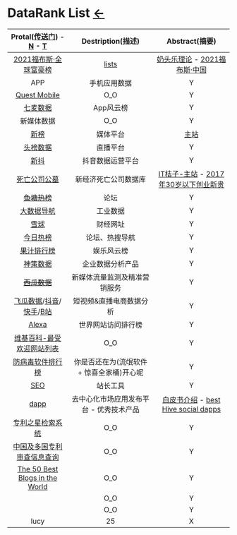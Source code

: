 <style type="text/css">
#content {margin-left: 2%;}
#content table {width:1300px;}
</style>

# DataRank List [←](index.md)

| Protal([传送门](../navigation.md)) - [N](../Library/synthesize.md) - [T](TorrentKitty.md) | Destription(描述) | Abstract(摘要) |
|:---:|:---:|:---:|
| [2021福布斯·全球富豪榜](https://www.forbeschina.com/lists/1757) | [lists](https://www.forbeschina.com/lists) | [奶头乐理论](https://wiki.mbalib.com/wiki/奶头乐理论) - [2021福布斯·中国](https://www.forbeschina.com/lists/1774) |
| APP | 手机应用数据 | Y |
| [Quest Mobile](https://www.questmobile.com.cn/research/report-new) | O_O | Y |
| [七麦数据](https://www.qimai.cn/rank) | App风云榜 | Y |
| 新媒体数据 | O_O | Y |
| [新榜](https://www.newrank.cn/public/info/list.html?period=day&type=data) | 媒体平台 | [主站](https://newrank.cn/) |
| [头榜数据](http://www.toubang.tv/anchor/mutile.html) | 直播平台 | Y |
| [新抖](https://xd.newrank.cn/home/index) | 抖音数据运营平台 | Y |
| [死亡公司公墓](https://itjuzi.com/deathCompany) | 新经济死亡公司数据库 | [IT桔子-主站](https://itjuzi.com/) - [2017年30岁以下创业新贵](https://itjuzi.com/addedDataRankInfo?id=24&type=4&isExit=1) |
| ~~[鱼塘热榜](https://mo.fish/)~~ | 论坛 | Y |
| [大数据导航](http://hao.199it.com/) | 工业数据 | Y |
| [雪球](https://xueqiu.com/dh) | 财经网址 | Y |
| [今日热榜](https://tophub.today/) | 论坛、热搜导航 | Y |
| [果汁排行榜](http://guozhivip.com/rank/) | 娱乐风云榜 | Y |
| [神策数据](https://www.sensorsdata.cn/demo/demo.html) | 企业数据分析产品 | Y |
| ~~[西瓜数据](https://data.xiguaji.com/)~~ | 新媒体流量监测及精准营销服务 | Y |
| [飞瓜数据](https://www.feigua.cn/)/[抖音](https://dy.feigua.cn/?chl=feigua2)/[快手](https://ks.feigua.cn/Member#/StaticPage/Workbench)/[B站](http://bz.feigua.cn/member#/Member/WorkBench) | 短视频&直播电商数据分析 | Y |
| [Alexa](https://www.alexa.com/topsites) | 世界网站访问排行榜 | Y |
| [维基百科-最受欢迎网站列表](https://zh.wikipedia.org/wiki/%E6%9C%80%E5%8F%97%E6%AC%A2%E8%BF%8E%E7%BD%91%E7%AB%99%E5%88%97%E8%A1%A8) | O_O | Y |
| [防病毒软件排行榜](https://www.antivirussoftwareguide.com/best-free-antivirus) | 你是否还在为(流氓软件 + 惊喜全家桶)开心呢 | Y |
| [SEO](https://www.aizhan.com/cha/www.icantv.cn/) | 站长工具 | Y |
| [dapp](https://www.dapp.com/) | 去中心化市场应用发布平台 - 优秀技术产品 | [白皮书介绍](https://www.dapp.com/token/Dapp_WhitePaper_cn.pdf) - [best Hive social dapps](https://www.dapp.com/store/hive-social) |
| [专利之星检索系统](http://www.patentstar.cn/frmLogin.aspx) | O_O | Y |
| [中国及多国专利审查信息查询](http://cpquery.cnipa.gov.cn/) | O_O | Y |
| [The 50 Best Blogs in the World](https://detailed.com/50/) | O_O | Y |
| []() | O_O | Y |
| []() | O_O | Y |
| lucy | 25 | X |
